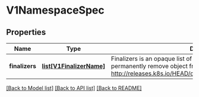 # V1NamespaceSpec

## Properties
Name | Type | Description | Notes
------------ | ------------- | ------------- | -------------
**finalizers** | [**list[V1FinalizerName]**](V1FinalizerName.md) | Finalizers is an opaque list of values that must be empty to permanently remove object from storage. More info: http://releases.k8s.io/HEAD/docs/design/namespaces.md#finalizers | [optional] 

[[Back to Model list]](../README.md#documentation-for-models) [[Back to API list]](../README.md#documentation-for-api-endpoints) [[Back to README]](../README.md)


